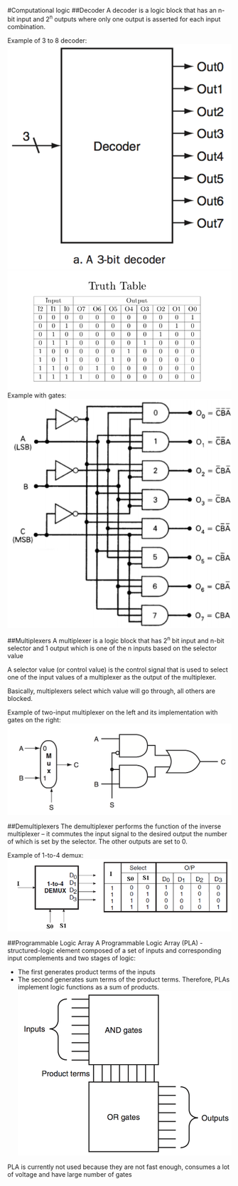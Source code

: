 #Computational logic
##Decoder
A decoder is a logic block that has an n-bit input and
2<sup>n</sup> outputs where only one output is asserted for each input
combination.

Example of 3 to 8 decoder:
![picture of decoder][decoder]
![picture of decoder's truth table][decoder_truth_table]
Example with gates:
![picture of decoder with gates][decoder gates]

##Multiplexers
A multiplexer is a logic block that has 2<sup>n</sup> bit input and n-bit selector
and 1 output which is one of the n inputs based on the selector value 
 
A selector value (or control value) is the control signal
that is used to select one of the input values of a multiplexer as
the output of the multiplexer.

Basically, multiplexers select which value will go through, all others are blocked.

Example of two-input multiplexer on the left and its implementation with
gates on the right:
![picture of multiplexer][multiplexer]

##Demultiplexers
The demultiplexer performs the function of the inverse multiplexer
– it commutes the input signal to the desired output the number
of which is set by the selector. The other outputs are set to 0.

Example of 1-to-4 demux:
![picture of demux][demux]


##Programmable Logic Array
A Programmable Logic Array (PLA) - structured-logic element
composed of a set of inputs and corresponding input complements
and two stages of logic:
 * The first generates product terms of the inputs
 * The second generates sum terms of the product terms.
Therefore, PLAs implement logic functions as a sum of products.
![picture of pla][PLA]

PLA is currently not used because they are not fast enough, consumes a lot of voltage and have large number of gates



[demux]: ./images/demux.png
[PLA]: ./images/pla.png
[multiplexer]: images/multiplexer_example.png
[decoder]: ./images/decoder.png
[decoder_truth_table]: ./images/decoder_truth_table.png
[decoder gates]: ./images/decoder_gates.png